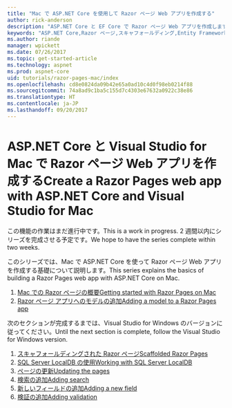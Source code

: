 ```yaml
---
title: "Mac で ASP.NET Core を使用して Razor ページ Web アプリを作成する"
author: rick-anderson
description: "ASP.NET Core と EF Core で Razor ページ Web アプリを作成します。"
keywords: "ASP.NET Core,Razor ページ,スキャフォールディング,Entity Framework Core,EF,EF Core,データベース,mac,macOS,Visual Studio for Mac"
ms.author: riande
manager: wpickett
ms.date: 07/26/2017
ms.topic: get-started-article
ms.technology: aspnet
ms.prod: aspnet-core
uid: tutorials/razor-pages-mac/index
ms.openlocfilehash: cd8e0824da09b42e65a0ad10c4d0f98eb0214f88
ms.sourcegitcommit: 74a8ad9c1ba5c155d7c4303e67632a0922c38e86
ms.translationtype: HT
ms.contentlocale: ja-JP
ms.lasthandoff: 09/20/2017
---
```

# <a name="create-a-razor-pages-web-app-with-aspnet-core-and-visual-studio-for-mac"></a><span data-ttu-id="feace-104">ASP.NET Core と Visual Studio for Mac で Razor ページ Web アプリを作成する</span><span class="sxs-lookup"><span data-stu-id="feace-104">Create a Razor Pages web app with ASP.NET Core and Visual Studio for Mac</span></span>

<span data-ttu-id="feace-105">この機能の作業はまだ進行中です。</span><span class="sxs-lookup"><span data-stu-id="feace-105">This is a work in progress.</span></span> <span data-ttu-id="feace-106">2 週間以内にシリーズを完成させる予定です。</span><span class="sxs-lookup"><span data-stu-id="feace-106">We hope to have the series complete within two weeks.</span></span>

<span data-ttu-id="feace-107">このシリーズでは、Mac で ASP.NET Core を使って Razor ページ Web アプリを作成する基礎について説明します。</span><span class="sxs-lookup"><span data-stu-id="feace-107">This series explains the basics of building a Razor Pages web app with ASP.NET Core on Mac.</span></span>

1. [<span data-ttu-id="feace-108">Mac での Razor ページの概要</span><span class="sxs-lookup"><span data-stu-id="feace-108">Getting started with Razor Pages on Mac</span></span>](xref:tutorials/razor-pages-mac/razor-pages-start)
1. [<span data-ttu-id="feace-109">Razor ページ アプリへのモデルの追加</span><span class="sxs-lookup"><span data-stu-id="feace-109">Adding a model to a Razor Pages app</span></span>](xref:tutorials/razor-pages-mac/model)


<span data-ttu-id="feace-110">次のセクションが完成するまでは、Visual Studio for Windows のバージョンに従ってください。</span><span class="sxs-lookup"><span data-stu-id="feace-110">Until the next section is complete, follow the Visual Studio for Windows version.</span></span>

1. [<span data-ttu-id="feace-111">スキャフォールディングされた Razor ページ</span><span class="sxs-lookup"><span data-stu-id="feace-111">Scaffolded Razor Pages</span></span>](xref:tutorials/razor-pages/page)
1. [<span data-ttu-id="feace-112">SQL Server LocalDB の使用</span><span class="sxs-lookup"><span data-stu-id="feace-112">Working with SQL Server LocalDB</span></span>](xref:tutorials/razor-pages/sql)
1. [<span data-ttu-id="feace-113">ページの更新</span><span class="sxs-lookup"><span data-stu-id="feace-113">Updating the pages</span></span>](xref:tutorials/razor-pages/da1)
1. [<span data-ttu-id="feace-114">検索の追加</span><span class="sxs-lookup"><span data-stu-id="feace-114">Adding search</span></span>](xref:tutorials/razor-pages/search)
1. [<span data-ttu-id="feace-115">新しいフィールドの追加</span><span class="sxs-lookup"><span data-stu-id="feace-115">Adding a new field</span></span>](xref:tutorials/razor-pages/new-field)
1. [<span data-ttu-id="feace-116">検証の追加</span><span class="sxs-lookup"><span data-stu-id="feace-116">Adding validation</span></span>](xref:tutorials/razor-pages/validation)
